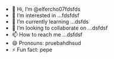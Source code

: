 - 👋 Hi, I’m @elfercho07fdsfds
- 👀 I’m interested in ...fdsfdsf
- 🌱 I’m currently learning ...dsfds
- 💞️ I’m looking to collaborate on ...dsfdsf
- 📫 How to reach me ...dsfdsf
- 😄 Pronouns: pruebahdhsud
- ⚡ Fun fact: pepe

<!---
elfercho07/elfercho07 is a ✨ special ✨ repository because its `README.md` (this file) appears on your GitHub profile.
You can click the Preview link to take a look at your changes.
--->
